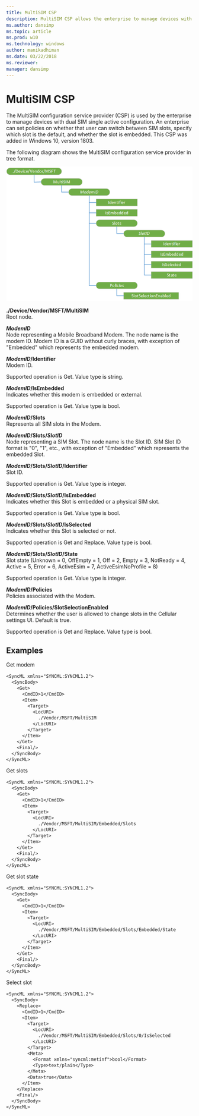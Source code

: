 ```yaml
---
title: MultiSIM CSP
description: MultiSIM CSP allows the enterprise to manage devices with dual SIM single active configuration.
ms.author: dansimp
ms.topic: article
ms.prod: w10
ms.technology: windows
author: manikadhiman
ms.date: 03/22/2018
ms.reviewer: 
manager: dansimp
---
```


# MultiSIM CSP 


The MultiSIM configuration service provider (CSP) is used by the enterprise to manage devices with dual SIM single active configuration. An enterprise can set policies on whether that user can switch between SIM slots, specify which slot is the default, and whether the slot is embedded. This CSP was added in Windows 10, version 1803.


The following diagram shows the MultiSIM configuration service provider in tree format.

![MultiSIM CSP diagram](images/provisioning-csp-multisim.png) 

<a href="" id="multisim"></a>**./Device/Vendor/MSFT/MultiSIM**  
Root node.

<a href="" id="modemid"></a>**_ModemID_**  
Node representing a Mobile Broadband Modem. The node name is the modem ID. Modem ID is a GUID without curly braces, with exception of "Embedded" which represents the embedded modem.

<a href="" id="modemid-identifier"></a>**_ModemID_/Identifier**  
Modem ID.

Supported operation is Get. Value type is string.

<a href="" id="modemid-isembedded"></a>**_ModemID_/IsEmbedded**  
Indicates whether this modem is embedded or external.

Supported operation is Get. Value type is bool.

<a href="" id="modemid-slots"></a>**_ModemID_/Slots**  
Represents all SIM slots in the Modem.

<a href="" id="modemid-slots-slotid"></a>**_ModemID_/Slots/_SlotID_**  
Node representing a SIM Slot. The node name is the Slot ID. SIM Slot ID format is "0", "1", etc., with exception of "Embedded" which represents the embedded Slot.

<a href="" id="modemid-slots-slotid-identifier"></a>**_ModemID_/Slots/_SlotID_/Identifier**  
Slot ID.

Supported operation is Get. Value type is integer.

<a href="" id="modemid-slots-slotid-isembedded"></a>**_ModemID_/Slots/_SlotID_/IsEmbedded**  
Indicates whether this Slot is embedded or a physical SIM slot.

Supported operation is Get. Value type is bool.

<a href="" id="modemid-slots-slotid-isselected"></a>**_ModemID_/Slots/_SlotID_/IsSelected**  
Indicates whether this Slot is selected or not.

Supported operation is Get and Replace. Value type is bool.

<a href="" id="modemid-slots-slotid-state"></a>**_ModemID_/Slots/_SlotID_/State**  
Slot state (Unknown = 0, OffEmpty = 1, Off = 2, Empty = 3, NotReady = 4, Active = 5, Error = 6, ActiveEsim = 7, ActiveEsimNoProfile = 8)

Supported operation is Get. Value type is integer.

<a href="" id="modemid-policies"></a>**_ModemID_/Policies**  
Policies associated with the Modem.

<a href="" id="modemid-policies-slotselectionenabled"></a>**_ModemID_/Policies/SlotSelectionEnabled**  
Determines whether the user is allowed to change slots in the Cellular settings UI. Default is true.

Supported operation is Get and Replace. Value type is bool.

## Examples

Get modem
``` syntax
<SyncML xmlns="SYNCML:SYNCML1.2">
  <SyncBody>
    <Get>
      <CmdID>1</CmdID>
      <Item>
        <Target>
          <LocURI>
            ./Vendor/MSFT/MultiSIM
          </LocURI>
        </Target>
      </Item>
    </Get>
    <Final/> 
  </SyncBody>
</SyncML>
```

Get slots
``` syntax
<SyncML xmlns="SYNCML:SYNCML1.2">
  <SyncBody>
    <Get>
      <CmdID>1</CmdID>
      <Item>
        <Target>
          <LocURI>
            ./Vendor/MSFT/MultiSIM/Embedded/Slots
          </LocURI>
        </Target>
      </Item>
    </Get>
    <Final/> 
  </SyncBody>
</SyncML>
```

Get slot state
``` syntax
<SyncML xmlns="SYNCML:SYNCML1.2">
  <SyncBody>
    <Get>
      <CmdID>1</CmdID>
      <Item>
        <Target>
          <LocURI>
            ./Vendor/MSFT/MultiSIM/Embedded/Slots/Embedded/State
          </LocURI>
        </Target>
      </Item>
    </Get>
    <Final/> 
  </SyncBody>
</SyncML>
```

Select slot
``` syntax
<SyncML xmlns="SYNCML:SYNCML1.2">
  <SyncBody>
    <Replace>
      <CmdID>1</CmdID>
      <Item>
        <Target>
          <LocURI>
            ./Vendor/MSFT/MultiSIM/Embedded/Slots/0/IsSelected
          </LocURI>
        </Target>
        <Meta>
          <Format xmlns="syncml:metinf">bool</Format>
          <Type>text/plain</Type>
        </Meta>
        <Data>true</Data>
      </Item>
    </Replace>
    <Final/> 
  </SyncBody>
</SyncML>
```
